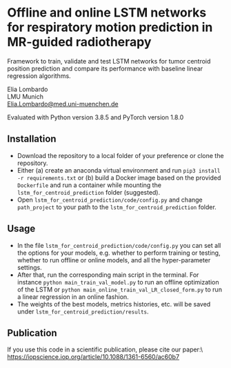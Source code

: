 # Offline and online LSTM networks for respiratory motion prediction in MR-guided radiotherapy
Framework to train, validate and test LSTM networks for tumor centroid position prediction 
and compare its performance with baseline linear regression algorithms.

Elia Lombardo\
LMU Munich\
Elia.Lombardo@med.uni-muenchen.de

Evaluated with Python version 3.8.5 and PyTorch version 1.8.0

## Installation
* Download the repository to a local folder of your preference or clone the repository.
* Either (a) create an anaconda virtual environment and run `pip3 install -r requirements.txt` or (b) build a Docker 
image based on the provided `Dockerfile` and run a container while mounting the `lstm_for_centroid_prediction` folder (suggested).
* Open `lstm_for_centroid_prediction/code/config.py` and change `path_project` to your path to the `lstm_for_centroid_prediction` folder.

## Usage
* In the file  `lstm_for_centroid_prediction/code/config.py` you can set all the options for your
models, e.g. whether to perform training or testing, whether to run offline or online models, and all the
hyper-parameter settings. 
* After that, run the corresponding main script in the terminal. 
For instance `python main_train_val_model.py` to run an offline optimization of the LSTM or `python main_online_train_val_LR_closed_form.py` 
to run a linear regression in an online fashion.
* The weights of the best models, metrics histories, etc. will be saved under `lstm_for_centroid_prediction/results`.

## Publication
If you use this code in a scientific publication, please cite our paper:\ 
https://iopscience.iop.org/article/10.1088/1361-6560/ac60b7
